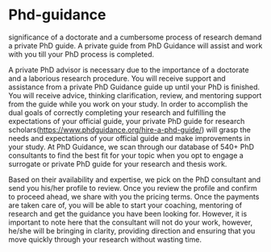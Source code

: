 # Phd-guidance
significance of a doctorate and a cumbersome process of research demand a private PhD guide. A private guide from PhD Guidance will assist and work with you till your PhD process is completed.

A private PhD advisor is necessary due to the importance of a doctorate and a laborious research procedure. You will receive support and assistance from a private PhD Guidance guide up until your PhD is finished. You will receive advice, thinking clarification, review, and mentoring support from the guide while you work on your study. In order to accomplish the dual goals of correctly completing your research and fulfilling the expectations of your official guide, your private PhD guide for research scholars(https://www.phdguidance.org/hire-a-phd-guide/) will grasp the needs and expectations of your official guide and make improvements in your study.
At PhD Guidance, we scan through our database of 540+ PhD consultants to find the best fit for your topic when you opt to engage a surrogate or private PhD guide for your research and thesis work. 

Based on their availability and expertise, we pick on the PhD consultant and send you his/her profile to review. Once you review the profile and confirm to proceed ahead, we share with you the pricing terms. Once the payments are taken care of, you will be able to start your coaching, mentoring of research and get the guidance you have been looking for. However, it is important to note here that the consultant will not do your work, however, he/she will be bringing in clarity, providing direction and ensuring that you move quickly through your research without wasting time.
